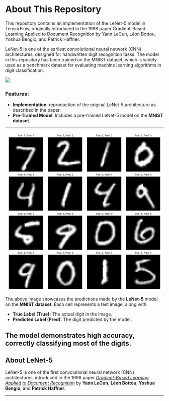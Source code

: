 # About This Repository

This repository contains an implementation of the LeNet-5 model in TensorFlow, originally introduced in the 1998 paper Gradient-Based Learning Applied to Document Recognition by Yann LeCun, Léon Bottou, Yoshua Bengio, and Patrick Haffner.

LeNet-5 is one of the earliest convolutional neural network (CNN) architectures, designed for handwritten digit recognition tasks. The model in this repository has been trained on the MNIST dataset, which is widely used as a benchmark dataset for evaluating machine learning algorithms in digit classification. 

![](https://komarev.com/ghpvc/?username=LadyAmely&color=green)

### Features:
- **Implementation**: reproduction of the original LeNet-5 architecture as described in the paper.
- **Pre-Trained Model**: Includes a pre-trained LeNet-5 model on the **MNIST dataset**.
---
![MNIST](https://github.com/LadyAmely/LeNet-5-tensorflow/blob/master/plots/mnist_predictions_visualization.png)

The above image showcases the predictions made by the **LeNet-5** model on the **MNIST dataset**. Each cell represents a test image, along with:

- **True Label (True):** The actual digit in the image.
- **Predicted Label (Pred):** The digit predicted by the model.

The model demonstrates high accuracy, correctly classifying most of the digits. 
---
## About LeNet-5

LeNet-5 is one of the first convolutional neural network (CNN) architectures, introduced in the 1998 paper [*Gradient-Based Learning Applied to Document Recognition*](http://yann.lecun.com/exdb/publis/pdf/lecun-98.pdf) by **Yann LeCun**, **Léon Bottou**, **Yoshua Bengio**, and **Patrick Haffner**.


---
